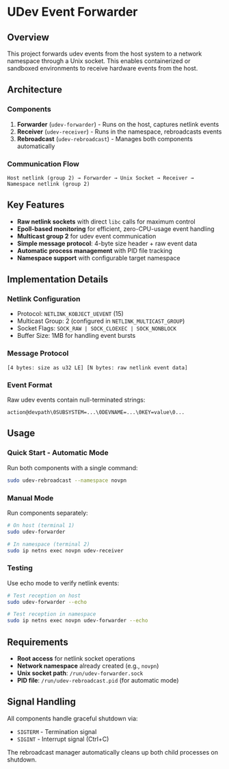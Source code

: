 # UDev Event Forwarder

## Overview
This project forwards udev events from the host system to a network namespace through a Unix socket. This enables containerized or sandboxed environments to receive hardware events from the host.

## Architecture

### Components
1. **Forwarder** (`udev-forwarder`) - Runs on the host, captures netlink events
2. **Receiver** (`udev-receiver`) - Runs in the namespace, rebroadcasts events
3. **Rebroadcast** (`udev-rebroadcast`) - Manages both components automatically

### Communication Flow
```
Host netlink (group 2) → Forwarder → Unix Socket → Receiver → Namespace netlink (group 2)
```

## Key Features

- **Raw netlink sockets** with direct `libc` calls for maximum control
- **Epoll-based monitoring** for efficient, zero-CPU-usage event handling
- **Multicast group 2** for udev event communication
- **Simple message protocol**: 4-byte size header + raw event data
- **Automatic process management** with PID file tracking
- **Namespace support** with configurable target namespace

## Implementation Details

### Netlink Configuration
- Protocol: `NETLINK_KOBJECT_UEVENT` (15)
- Multicast Group: 2 (configured in `NETLINK_MULTICAST_GROUP`)
- Socket Flags: `SOCK_RAW | SOCK_CLOEXEC | SOCK_NONBLOCK`
- Buffer Size: 1MB for handling event bursts

### Message Protocol
```
[4 bytes: size as u32 LE] [N bytes: raw netlink event data]
```

### Event Format
Raw udev events contain null-terminated strings:
```
action@devpath\0SUBSYSTEM=...\0DEVNAME=...\0KEY=value\0...
```

## Usage

### Quick Start - Automatic Mode
Run both components with a single command:
```bash
sudo udev-rebroadcast --namespace novpn
```

### Manual Mode
Run components separately:
```bash
# On host (terminal 1)
sudo udev-forwarder

# In namespace (terminal 2)  
sudo ip netns exec novpn udev-receiver
```

### Testing
Use echo mode to verify netlink events:
```bash
# Test reception on host
sudo udev-forwarder --echo

# Test reception in namespace
sudo ip netns exec novpn udev-forwarder --echo
```

## Requirements

- **Root access** for netlink socket operations
- **Network namespace** already created (e.g., `novpn`)
- **Unix socket path**: `/run/udev-forwarder.sock`
- **PID file**: `/run/udev-rebroadcast.pid` (for automatic mode)

## Signal Handling

All components handle graceful shutdown via:
- `SIGTERM` - Termination signal
- `SIGINT` - Interrupt signal (Ctrl+C)

The rebroadcast manager automatically cleans up both child processes on shutdown.